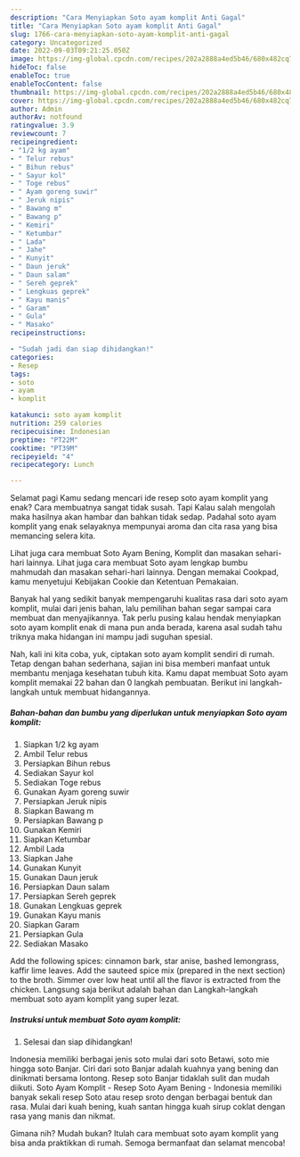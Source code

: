```yaml
---
description: "Cara Menyiapkan Soto ayam komplit Anti Gagal"
title: "Cara Menyiapkan Soto ayam komplit Anti Gagal"
slug: 1766-cara-menyiapkan-soto-ayam-komplit-anti-gagal
category: Uncategorized
date: 2022-09-03T09:21:25.050Z
image: https://img-global.cpcdn.com/recipes/202a2888a4ed5b46/680x482cq70/soto-ayam-komplit-foto-resep-utama.jpg
hideToc: false
enableToc: true
enableTocContent: false
thumbnail: https://img-global.cpcdn.com/recipes/202a2888a4ed5b46/680x482cq70/soto-ayam-komplit-foto-resep-utama.jpg
cover: https://img-global.cpcdn.com/recipes/202a2888a4ed5b46/680x482cq70/soto-ayam-komplit-foto-resep-utama.jpg
author: Admin
authorAv: notfound
ratingvalue: 3.9
reviewcount: 7
recipeingredient:
- "1/2 kg ayam"
- " Telur rebus"
- " Bihun rebus"
- " Sayur kol"
- " Toge rebus"
- " Ayam goreng suwir"
- " Jeruk nipis"
- " Bawang m"
- " Bawang p"
- " Kemiri"
- " Ketumbar"
- " Lada"
- " Jahe"
- " Kunyit"
- " Daun jeruk"
- " Daun salam"
- " Sereh geprek"
- " Lengkuas geprek"
- " Kayu manis"
- " Garam"
- " Gula"
- " Masako"
recipeinstructions:

- "Sudah jadi dan siap dihidangkan!"
categories:
- Resep
tags:
- soto
- ayam
- komplit

katakunci: soto ayam komplit 
nutrition: 259 calories
recipecuisine: Indonesian
preptime: "PT22M"
cooktime: "PT39M"
recipeyield: "4"
recipecategory: Lunch

---
```



Selamat pagi Kamu sedang mencari ide resep soto ayam komplit yang enak? Cara membuatnya sangat tidak susah. Tapi Kalau salah mengolah maka hasilnya akan hambar dan bahkan tidak sedap. Padahal soto ayam komplit yang enak selayaknya mempunyai aroma dan cita rasa yang bisa memancing selera kita.


Lihat juga cara membuat Soto Ayam Bening, Komplit dan masakan sehari-hari lainnya. Lihat juga cara membuat Soto ayam lengkap bumbu mahmudah dan masakan sehari-hari lainnya. Dengan memakai Cookpad, kamu menyetujui Kebijakan Cookie dan Ketentuan Pemakaian.

Banyak hal yang sedikit banyak mempengaruhi kualitas rasa dari soto ayam komplit, mulai dari jenis bahan, lalu pemilihan bahan segar sampai cara membuat dan menyajikannya. Tak perlu pusing kalau hendak menyiapkan soto ayam komplit enak di mana pun anda berada, karena asal sudah tahu triknya maka hidangan ini mampu jadi suguhan spesial.


Nah, kali ini kita coba, yuk, ciptakan soto ayam komplit sendiri di rumah. Tetap dengan bahan sederhana, sajian ini bisa memberi manfaat untuk membantu menjaga kesehatan tubuh kita. Kamu dapat membuat Soto ayam komplit memakai 22 bahan dan 0 langkah pembuatan. Berikut ini langkah-langkah untuk membuat hidangannya.

<!--inarticleads1-->

##### Bahan-bahan dan bumbu yang diperlukan untuk menyiapkan Soto ayam komplit:

1. Siapkan 1/2 kg ayam
1. Ambil  Telur rebus
1. Persiapkan  Bihun rebus
1. Sediakan  Sayur kol
1. Sediakan  Toge rebus
1. Gunakan  Ayam goreng suwir
1. Persiapkan  Jeruk nipis
1. Siapkan  Bawang m
1. Persiapkan  Bawang p
1. Gunakan  Kemiri
1. Siapkan  Ketumbar
1. Ambil  Lada
1. Siapkan  Jahe
1. Gunakan  Kunyit
1. Gunakan  Daun jeruk
1. Persiapkan  Daun salam
1. Persiapkan  Sereh geprek
1. Gunakan  Lengkuas geprek
1. Gunakan  Kayu manis
1. Siapkan  Garam
1. Persiapkan  Gula
1. Sediakan  Masako


Add the following spices: cinnamon bark, star anise, bashed lemongrass, kaffir lime leaves. Add the sauteed spice mix (prepared in the next section) to the broth. Simmer over low heat until all the flavor is extracted from the chicken. Langsung saja berikut adalah bahan dan Langkah-langkah membuat soto ayam komplit yang super lezat. 

<!--inarticleads2-->

##### Instruksi untuk membuat Soto ayam komplit:


1. Selesai dan siap dihidangkan!

Indonesia memiliki berbagai jenis soto mulai dari soto Betawi, soto mie hingga soto Banjar. Ciri dari soto Banjar adalah kuahnya yang bening dan dinikmati bersama lontong. Resep soto Banjar tidaklah sulit dan mudah diikuti. Soto Ayam Komplit - Resep Soto Ayam Bening - Indonesia memiliki banyak sekali resep Soto atau resep sroto dengan berbagai bentuk dan rasa. Mulai dari kuah bening, kuah santan hingga kuah sirup coklat dengan rasa yang manis dan nikmat. 

Gimana nih? Mudah bukan? Itulah cara membuat soto ayam komplit yang bisa anda praktikkan di rumah. Semoga bermanfaat dan selamat mencoba!
